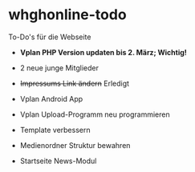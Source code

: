 # whghonline-todo
To-Do's für die Webseite

- **Vplan PHP Version updaten bis 2. März; Wichtig!**
- 2 neue junge Mitglieder
- ~~Impressums Link ändern~~ Erledigt
- Vplan Android App
- Vplan Upload-Programm neu programmieren

- Template verbessern
- Medienordner Struktur bewahren
- Startseite News-Modul
